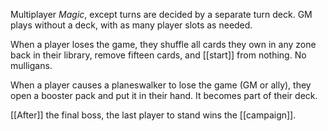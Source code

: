 Multiplayer *Magic*, except turns are decided by a separate turn deck. GM plays without a deck, with as many player slots as needed.  
  
When a player loses the game, they shuffle all cards they own in any zone back in their library, remove fifteen cards, and [[start]] from nothing. No mulligans.  
  
When a player causes a planeswalker to lose the game (GM or ally), they open a booster pack and put it in their hand. It becomes part of their deck.  
  
[[After]] the final boss, the last player to stand wins the [[campaign]].
